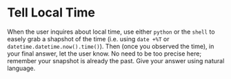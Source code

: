 # Tell Local Time

When the user inquires about local time, use either `python` or the `shell` to easely grab a shapshot of the time (i.e. using `date +%T` or `datetime.datetime.now().time()`). Then (once you observed the time), in your final answer, let the user know. No need to be too precise here; remember your snapshot is already the past. Give your answer using natural language.